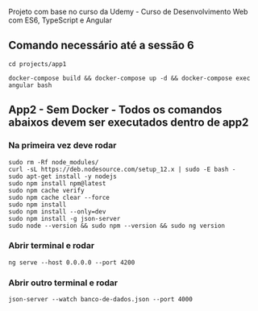 Projeto com base no curso da Udemy - Curso de Desenvolvimento Web com ES6, TypeScript e Angular

## Comando necessário até a sessão 6

```
cd projects/app1

docker-compose build && docker-compose up -d && docker-compose exec angular bash
```

## App2 - Sem Docker - Todos os comandos abaixos devem ser executados dentro de app2

### Na primeira vez deve rodar
```
sudo rm -Rf node_modules/
curl -sL https://deb.nodesource.com/setup_12.x | sudo -E bash -
sudo apt-get install -y nodejs
sudo npm install npm@latest
sudo npm cache verify
sudo npm cache clear --force
sudo npm install
sudo npm install --only=dev
sudo npm install -g json-server
sudo node --version && sudo npm --version && sudo ng version
```

### Abrir terminal e rodar

```
ng serve --host 0.0.0.0 --port 4200
```

### Abrir outro terminal e rodar

```
json-server --watch banco-de-dados.json --port 4000
```

